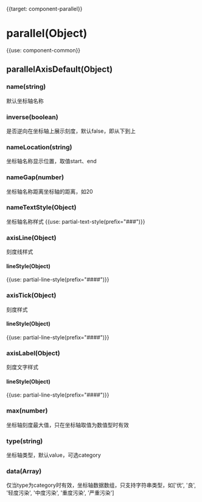 
{{target: component-parallel}}

# parallel(Object)

{{use: component-common}}

## parallelAxisDefault(Object)

### name(string)

默认坐标轴名称

### inverse(boolean)

是否逆向在坐标轴上展示刻度，默认false，即从下到上

### nameLocation(string)

坐标轴名称显示位置，取值start、end

### nameGap(number)

坐标轴名称距离坐标轴的距离，如20

### nameTextStyle(Object)
坐标轴名称样式
{{use: partial-text-style(prefix="###")}}

### axisLine(Object)
刻度线样式
#### lineStyle(Object)
{{use: partial-line-style(prefix="####")}}

### axisTick(Object)
刻度样式
#### lineStyle(Object)
{{use: partial-line-style(prefix="####")}}

### axisLabel(Object)
刻度文字样式
#### lineStyle(Object)
{{use: partial-line-style(prefix="####")}}

### max(number)

坐标轴刻度最大值，只在坐标轴取值为数值型时有效

### type(string)

坐标轴类型，默认value，可选category

### data(Array)

仅当type为category时有效，坐标轴数据数组，只支持字符串类型，如['优', '良', '轻度污染', '中度污染', '重度污染', '严重污染']




